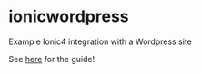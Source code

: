 # ionicwordpress
Example Ionic4 integration with a Wordpress site

See [here](https://koptional.com) for the guide!

